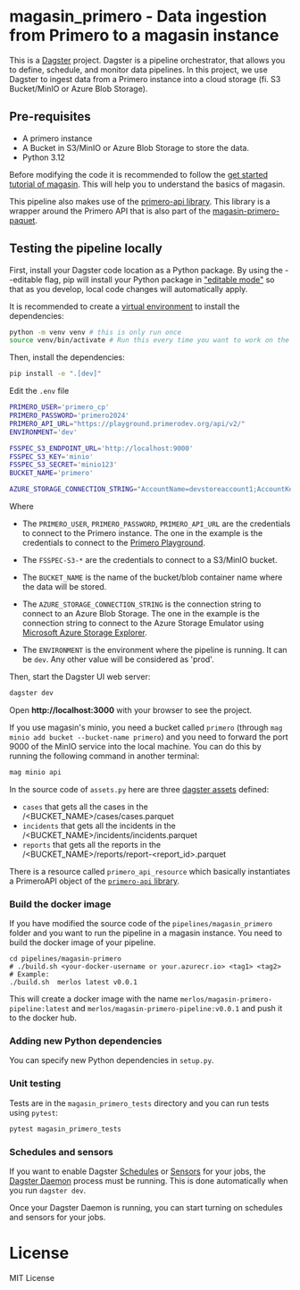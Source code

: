 # magasin_primero - Data ingestion from Primero to a magasin instance

This is a [Dagster](https://dagster.io/) project. Dagster is a pipeline orchestrator, that allows you to define, schedule, and monitor data pipelines. In this project, we use Dagster to ingest data from a Primero instance into a cloud storage (fi. S3 Bucket/MinIO or Azure Blob Storage).

## Pre-requisites

* A primero instance
* A Bucket in S3/MinIO or Azure Blob Storage to store the data.
* Python 3.12

Before modifying the code it is recommended to follow the [get started tutorial of magasin](https://magasin.unicef.io/get-started/). This will help you to understand the basics of magasin.

This pipeline also makes use of the [primero-api library](https://pypi.org/project/primero-api/). This library is a wrapper around the Primero API that is also part of the [magasin-primero-paquet](../README.md).


## Testing the pipeline locally

First, install your Dagster code location as a Python package. By using the --editable flag, pip will install your Python package in ["editable mode"](https://pip.pypa.io/en/latest/topics/local-project-installs/#editable-installs) so that as you develop, local code changes will automatically apply.

It is recommended to create a [virtual environment](https://docs.python.org/3/library/venv.html) to install the dependencies:

```bash
python -m venv venv # this is only run once
source venv/bin/activate # Run this every time you want to work on the project
```

Then, install the dependencies:

```bash
pip install -e ".[dev]"
```

Edit the `.env` file

```sh
PRIMERO_USER='primero_cp'
PRIMERO_PASSWORD='primero2024'
PRIMERO_API_URL="https://playground.primerodev.org/api/v2/"
ENVIRONMENT='dev'

FSSPEC_S3_ENDPOINT_URL='http://localhost:9000'
FSSPEC_S3_KEY='minio'
FSSPEC_S3_SECRET='minio123'
BUCKET_NAME='primero'

AZURE_STORAGE_CONNECTION_STRING="AccountName=devstoreaccount1;AccountKey=Eby8vdM02xNOcqFlqUwJPLlmEtlCDXJ1OUzFT50uSRZ6IFsuFq2UVErCz4I6tq/K1SZFPTOtr/KBHBeksoGMGw==;DefaultEndpointsProtocol=http;BlobEndpoint=http://127.0.0.1:10000/devstoreaccount1;QueueEndpoint=http://127.0.0.1:10001/devstoreaccount1;TableEndpoint=http://127.0.0.1:10002/devstoreaccount1;"
```

Where 

* The `PRIMERO_USER`, `PRIMERO_PASSWORD`, `PRIMERO_API_URL` are the credentials to connect to the Primero instance. The one in the example is the credentials to connect to the [Primero Playground](https://playground.primerodev.org/).

* The `FSSPEC-S3-*` are the credentials to connect to a S3/MinIO bucket.
* The `BUCKET_NAME` is the name of the bucket/blob container name where the data will be stored.

* The `AZURE_STORAGE_CONNECTION_STRING` is the connection string to connect to an Azure Blob Storage. The one in the example is the connection string to connect to the Azure Storage Emulator using [Microsoft Azure Storage Explorer](https://github.com/microsoft/AzureStorageExplorer).

* The `ENVIRONMENT` is the environment where the pipeline is running. It can be `dev`. Any other value will be considered as 'prod'.

Then, start the Dagster UI web server:

```bash
dagster dev
```
Open **http://localhost:3000** with your browser to see the project.

If you use magasin's minio, you need a bucket called `primero` (through `mag minio add bucket --bucket-name primero`) and you need to forward the port 9000 of the MinIO service into the local machine. You can do this by running the following command in another terminal:

```sh
mag minio api
```

In the source code of `assets.py` here are three [dagster assets](https://docs.dagster.io/concepts/assets/software-defined-assets) defined:

* `cases` that gets all the cases in the /<BUCKET_NAME>/cases/cases.parquet
* `incidents` that gets all the incidents in the /<BUCKET_NAME>/incidents/incidents.parquet
* `reports` that gets all the reports in the /<BUCKET_NAME>/reports/report-<report_id>.parquet

There is a resource called `primero_api_resource` which basically instantiates a PrimeroAPI object of the [`primero-api` library](../../primero-api/).

### Build the docker image

If you have modified the source code of the `pipelines/magasin_primero` folder and you want to run the pipeline in a magasin instance. You need to build the docker image of your pipeline. 



```shell
cd pipelines/magasin-primero
# ./build.sh <your-docker-username or your.azurecr.io> <tag1> <tag2> 
# Example: 
./build.sh  merlos latest v0.0.1
```
This will create a docker image with the name `merlos/magasin-primero-pipeline:latest` and `merlos/magasin-primero-pipeline:v0.0.1` and push it to the docker hub.



### Adding new Python dependencies

You can specify new Python dependencies in `setup.py`.

### Unit testing

Tests are in the `magasin_primero_tests` directory and you can run tests using `pytest`:

```bash
pytest magasin_primero_tests
```

### Schedules and sensors

If you want to enable Dagster [Schedules](https://docs.dagster.io/concepts/partitions-schedules-sensors/schedules) or [Sensors](https://docs.dagster.io/concepts/partitions-schedules-sensors/sensors) for your jobs, the [Dagster Daemon](https://docs.dagster.io/deployment/dagster-daemon) process must be running. This is done automatically when you run `dagster dev`.

Once your Dagster Daemon is running, you can start turning on schedules and sensors for your jobs.


# License

MIT License
